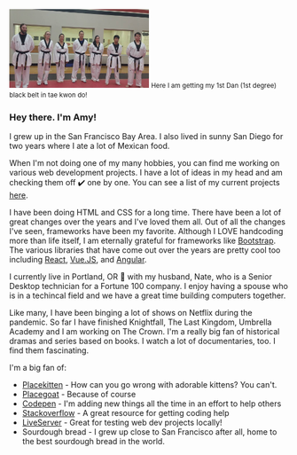
<img src="https://github.com/amyscotteng/amyscotteng/blob/main/TKD.jpg" style="max-width: 50%;" alt="black belt" title="Just a few of the amazing people I trained with ❤️">
<small>Here I am getting my 1st Dan (1st degree) black belt in tae kwon do!</small>

<h3>Hey there. I'm Amy!</h3>
<p>I grew up in the San Francisco Bay Area. I also lived in sunny San Diego for two years where I ate a lot of Mexican food.</p>

<p>When I'm not doing one of my many hobbies, you can find me working on various web development projects. I have a lot of ideas in my head and am checking them off ✔️ one by one. You can see a list of my current projects <a href="https://github.com/amyscotteng?tab=projects">here</a>. </p>

<p>I have been doing HTML and CSS for a long time. There have been a lot of great changes over the years and I've loved them all. Out of all the changes I've seen, frameworks have been my favorite. Although I LOVE handcoding more than life itself, I am eternally grateful for frameworks like <a href="https://github.com/twbs/bootstrap">Bootstrap</a>. The various libraries that have come out over the years are pretty cool too including <a href="https://github.com/facebook/react">React</a>, <a href="https://github.com/vuejs/vue">Vue.JS</a>, and <a href="https://github.com/angular">Angular</a>.

</p>

<p>I currently live in Portland, OR 🌲 with my husband, Nate, who is a Senior Desktop technician for a Fortune 100 company. I enjoy having a spouse who is in a techincal field and we have a great time building computers together. </p>

<p>Like many, I have been binging a lot of shows on Netflix during the pandemic. So far I have finished Knightfall, The Last Kingdom, Umbrella Academy and I am working on The Crown. I'm a really big fan of historical dramas and series based on books. I watch a lot of documentaries, too. I find them fascinating. </p>

<p>I'm a big fan of:
  <ul>
    <li><a href="http://placekitten.com/">Placekitten</a> - How can you go wrong with adorable kittens? You can't.  </li>
    <li><a href="https://github.com/rosshettel/placegoat">Placegoat</a> - Because of course  </li>
    <li><a href="https://codepen.io/amyscotteng/">Codepen</a> - I'm adding new things all the time in an effort to help others </li>
    <li><a href="https://stackoverflow.com/">Stackoverflow</a> - A great resource for getting coding help </li>
    <li><a href="https://www.npmjs.com/package/live-server">LiveServer</a> - Great for testing web dev projects locally!  </li>
    <li>Sourdough bread - I grew up close to San Francisco after all, home to the best sourdough bread in the world. </li>
  </ul>


</p>


